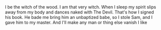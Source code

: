 I be the witch of the wood.
  I am that very witch. When I sleep my spirit slips away from my body and dances naked with The Devil.
That's how I signed his book.
  He bade me bring him an unbaptized babe, so I stole Sam, and I gave him to my master.
And I'll make any man or thing else vanish I like